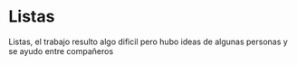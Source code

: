 # Listas
Listas, el trabajo resulto algo dificil pero hubo ideas de algunas personas y se ayudo entre compañeros

